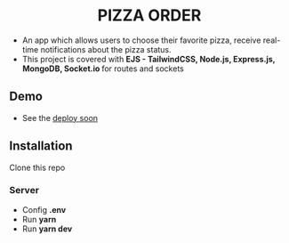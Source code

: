 # <div align="center">PIZZA ORDER</div>  
- An app which allows users to choose their favorite pizza, receive real-time notifications about the pizza status.  
- This project is covered with <b> EJS - TailwindCSS, Node.js, Express.js, MongoDB, Socket.io </b> for routes and sockets

## Demo
- See the [deploy soon](#)

## Installation
Clone this repo
### Server
- Config **.env** 
- Run **yarn**
- Run **yarn dev**
